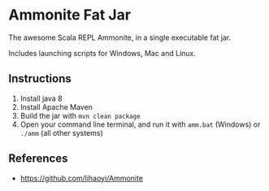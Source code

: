 # Ammonite Fat Jar
The awesome Scala REPL Ammonite, in a single executable fat jar.

Includes launching scripts for Windows, Mac and Linux.

## Instructions
1. Install java 8
2. Install Apache Maven
3. Build the jar with `mvn clean package`
4. Open your command line terminal, and run it with `amm.bat` (Windows) or `./amm` (all other systems)

## References
- https://github.com/lihaoyi/Ammonite
